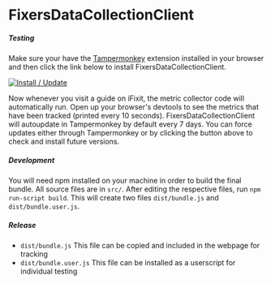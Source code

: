 # FixersDataCollectionClient

##### Testing
Make sure your have the [Tampermonkey](https://tampermonkey.net/) extension installed in your browser and then click the link below to install FixersDataCollectionClient.

[![Install / Update](https://img.shields.io/badge/-Install%20%2F%20Update-blue.svg?style=for-the-badge)](https://github.com/andrew-ledawson/FixersDataCollectionClient/raw/master/dist/bundle.user.js)

Now whenever you visit a guide on iFixit, the metric collector code will automatically run. Open up your browser's devtools to see the metrics that have been tracked (printed every 10 seconds).
FixersDataCollectionClient will autoupdate in Tampermonkey by default every 7 days. You can force updates either through Tampermonkey or by clicking the button above to check and install future versions. 

##### Development
You will need npm installed on your machine in order to build the final bundle.
All source files are in `src/`.
After editing the respective files, run `npm run-script build`.
This will create two files `dist/bundle.js` and `dist/bundle.user.js`.

##### Release
* `dist/bundle.js` This file can be copied and included in the webpage for tracking
* `dist/bundle.user.js` This file can be installed as a userscript for individual testing